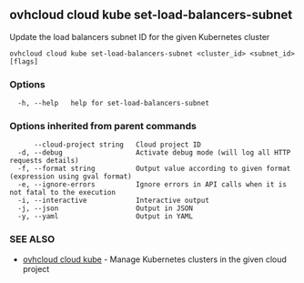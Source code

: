 ## ovhcloud cloud kube set-load-balancers-subnet

Update the load balancers subnet ID for the given Kubernetes cluster

```
ovhcloud cloud kube set-load-balancers-subnet <cluster_id> <subnet_id> [flags]
```

### Options

```
  -h, --help   help for set-load-balancers-subnet
```

### Options inherited from parent commands

```
      --cloud-project string   Cloud project ID
  -d, --debug                  Activate debug mode (will log all HTTP requests details)
  -f, --format string          Output value according to given format (expression using gval format)
  -e, --ignore-errors          Ignore errors in API calls when it is not fatal to the execution
  -i, --interactive            Interactive output
  -j, --json                   Output in JSON
  -y, --yaml                   Output in YAML
```

### SEE ALSO

* [ovhcloud cloud kube](ovhcloud_cloud_kube.md)	 - Manage Kubernetes clusters in the given cloud project

